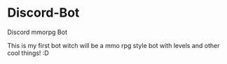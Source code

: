 # Discord-Bot
Discord mmorpg Bot

This is my first bot witch will be a mmo rpg style bot with levels and other cool things! :D
